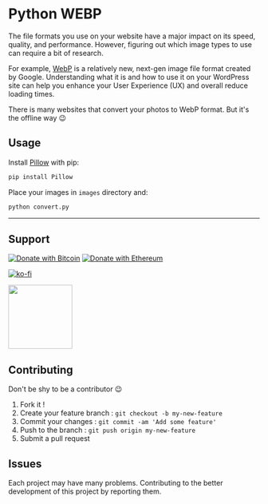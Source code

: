 # Python WEBP

The file formats you use on your website have a major impact on its speed, quality, and performance. However, figuring out which image types to use can require a bit of research.

For example, [WebP](https://developers.google.com/speed/webp) is a relatively new, next-gen image file format created by Google. Understanding what it is and how to use it on your WordPress site can help you enhance your User Experience (UX) and overall reduce loading times.

There is many websites that convert your photos to WebP format. But it's the offline way 😉

## Usage

Install [Pillow](https://pillow.readthedocs.io/en/stable/) with pip:

```sh
pip install Pillow
```

Place your images in `images` directory and:

```sh
python convert.py
```

---

## Support

[![Donate with Bitcoin](https://en.cryptobadges.io/badge/micro/3GhT2ABRuHuXGNzP6DH5KvLZRTXCBKkx2y)](https://en.cryptobadges.io/donate/3GhT2ABRuHuXGNzP6DH5KvLZRTXCBKkx2y) [![Donate with Ethereum](https://en.cryptobadges.io/badge/micro/0x4832fd8e2cfade141dc4873cc00cf77de604edde)](https://en.cryptobadges.io/donate/0x4832fd8e2cfade141dc4873cc00cf77de604edde)

[![ko-fi](https://www.ko-fi.com/img/githubbutton_sm.svg)](https://ko-fi.com/D1D1WGU9)

<div><a href="https://payping.ir/@hatamiarash7"><img src="https://cdn.payping.ir/statics/Payping-logo/Trust/blue.svg" height="128" width="128"></a></div>

## Contributing

Don't be shy to be a contributor 😉

1. Fork it !
2. Create your feature branch : `git checkout -b my-new-feature`
3. Commit your changes : `git commit -am 'Add some feature'`
4. Push to the branch : `git push origin my-new-feature`
5. Submit a pull request

## Issues

Each project may have many problems. Contributing to the better development of this project by reporting them.
